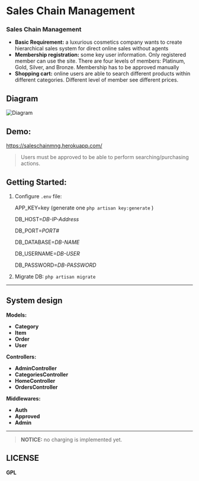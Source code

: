 Sales Chain Management
===================


### Sales Chain Management  

- **Basic Requirement:** a luxurious cosmetics company wants to create hierarchical sales system for direct online sales without agents
- **Membership registration:** some key user information.  Only registered member can use the site.  There are four levels of members:  Platinum, Gold, Silver, and Bronze.  Membership has to be approved manually
- **Shopping cart:**  online users are able to search different products within different categories.  Different level of member see different prices.


Diagram
------------

![Diagram](https://raw.githubusercontent.com/mustafawm/saleschain/master/SalesChainManagement.png)


## Demo:
https://saleschainmng.herokuapp.com/
> Users must be approved to be able to perform searching/purchasing actions.
 


## Getting Started:
1. Configure `.env` file:
 
    APP_KEY=key (generate one `php artisan key:generate` )

    DB_HOST=_DB-IP-Address_

    DB_PORT=_PORT#_

    DB_DATABASE=_DB-NAME_

    DB_USERNAME=_DB-USER_

    DB_PASSWORD=_DB-PASSWORD_
2. Migrate DB: `php artisan migrate`

----
## System design
**Models:**

- **Category** 
- **Item** 
- **Order**
- **User**  


**Controllers:**

- **AdminController** 
- **CategoriesController** 
- **HomeController**
- **OrdersController** 

**Middlewares:**

- **Auth** 
- **Approved** 
- **Admin**

----

> **NOTICE:** no charging is implemented yet. 


## LICENSE
**GPL**
